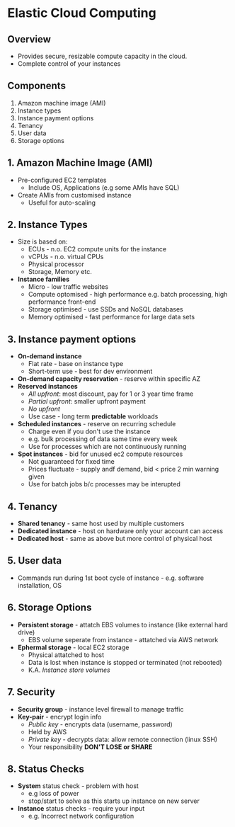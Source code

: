 # Elastic Cloud Computing
## Overview
* Provides secure, resizable compute capacity in the cloud.
* Complete control of your instances
## Components
1. Amazon machine image (AMI)
2. Instance types
3. Instance payment options
4. Tenancy
5. User data
6. Storage options
## 1. Amazon Machine Image (AMI)
* Pre-configured EC2 templates
  * Include OS, Applications (e.g some AMIs have SQL)
* Create AMIs from customised instance
  * Useful for auto-scaling
## 2. Instance Types
* Size is based on:
  * ECUs - n.o. EC2 compute units for the instance
  * vCPUs - n.o. virtual CPUs
  * Physical processor
  * Storage, Memory etc.
* **Instance families**
  * Micro - low traffic websites 
  * Compute optomised - high performance e.g. batch processing, high performance front-end
  * Storage optimised - use SSDs and NoSQL databases
  * Memory optimised - fast performance for large data sets
## 3. Instance payment options
* **On-demand instance**
  * Flat rate - base on instance type
  * Short-term use - best for dev environment
 * **On-demand capacity reservation** - reserve within specific AZ
* **Reserved instances**
  * *All upfront*: most discount, pay for 1 or 3 year time frame
  * *Partial upfront*: smaller upfront payment
  * *No upfront*
  * Use case - long term **predictable** workloads
* **Scheduled instances** - reserve on recurring schedule
  * Charge even if you don't use the instance
  * e.g. bulk processing of data same time every week
  * Use for processes which are not continuously running
* **Spot instances** - bid for unused ec2 compute resources
  * Not guaranteed for fixed time
  * Prices fluctuate - supply andf demand, bid < price 2 min warning given
  * Use for batch jobs b/c processes may be interupted
## 4. Tenancy
* **Shared tenancy** - same host used by multiple customers
* **Dedicated instance** - host on hardware only your account can access
* **Dedicated host** - same as above but more control of physical host
## 5. User data
* Commands run during 1st boot cycle of instance - e.g. software installation, OS
## 6. Storage Options
* **Persistent storage** - attatch EBS volumes to instance (like external hard drive)
  * EBS volume seperate from instance - attatched via AWS network
* **Ephermal storage** - local EC2 storage 
  * Physical attatched to host
  * Data is lost when instance is stopped or terminated (not rebooted)
  * K.A. *Instance store volumes*
## 7. Security
* **Security group** - instance level firewall to manage traffic
* **Key-pair** - encrypt login info
  * *Public key* - encrypts data (username, password)
   * Held by AWS
  * *Private key* - decrypts data: allow remote connection (linux SSH)
   * Your responsibility **DON'T LOSE or SHARE**
## 8. Status Checks
* **System** status check - problem with host
  * e.g loss of power
  * stop/start to solve as this starts up instance on new server
* **Instance** status checks - require your input
  * e.g. Incorrect network configuration
